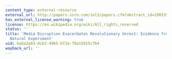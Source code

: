 ```yaml
---
content_type: external-resource
external_url: http://papers.ssrn.com/sol3/papers.cfm?abstract_id=1903351
has_external_license_warning: true
license: https://en.wikipedia.org/wiki/All_rights_reserved
status: ''
title: 'Media Disruption Exacerbates Revolutionary Unrest: Evidence from Mubarak''s
  Natural Experiment'
uid: 6aba3a83-dcb2-4965-bf3a-70a15915c7b4
wayback_url: ''
---
```

